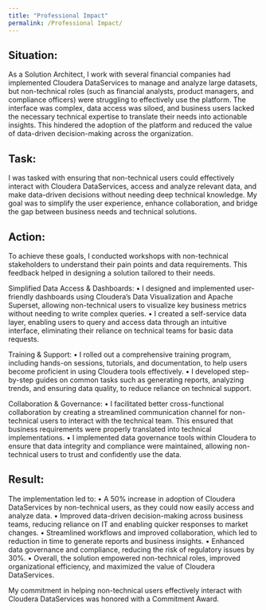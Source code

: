 ```yaml
---
title: "Professional Impact"
permalink: /Professional Impact/
---
```


## Situation:

As a Solution Architect, I work with several financial companies had implemented Cloudera DataServices to manage and analyze large datasets, but non-technical roles (such as financial analysts, product managers, and compliance officers) were struggling to effectively use the platform. The interface was complex, data access was siloed, and business users lacked the necessary technical expertise to translate their needs into actionable insights. This hindered the adoption of the platform and reduced the value of data-driven decision-making across the organization.

## Task:

I was tasked with ensuring that non-technical users could effectively interact with Cloudera DataServices, access and analyze relevant data, and make data-driven decisions without needing deep technical knowledge. My goal was to simplify the user experience, enhance collaboration, and bridge the gap between business needs and technical solutions.

## Action:

To achieve these goals, I conducted workshops with non-technical stakeholders to understand their pain points and data requirements. This feedback helped in designing a solution tailored to their needs.

Simplified Data Access & Dashboards:
• I designed and implemented user-friendly dashboards using Cloudera’s Data Visualization and Apache Superset, allowing non-technical users to visualize key business metrics without needing to write complex queries.
• I created a self-service data layer, enabling users to query and access data through an intuitive interface, eliminating their reliance on technical teams for basic data requests.

Training & Support:
• I rolled out a comprehensive training program, including hands-on sessions, tutorials, and documentation, to help users become proficient in using Cloudera tools effectively.
• I developed step-by-step guides on common tasks such as generating reports, analyzing trends, and ensuring data quality, to reduce reliance on technical support.

Collaboration & Governance:
• I facilitated better cross-functional collaboration by creating a streamlined communication channel for non-technical users to interact with the technical team. This ensured that business requirements were properly translated into technical implementations.
• I implemented data governance tools within Cloudera to ensure that data integrity and compliance were maintained, allowing non-technical users to trust and confidently use the data.

## Result:

The implementation led to:
• A 50% increase in adoption of Cloudera DataServices by non-technical users, as they could now easily access and analyze data.
• Improved data-driven decision-making across business teams, reducing reliance on IT and enabling quicker responses to market changes.
• Streamlined workflows and improved collaboration, which led to reduction in time to generate reports and business insights.
• Enhanced data governance and compliance, reducing the risk of regulatory issues by 30%.
• Overall, the solution empowered non-technical roles, improved organizational efficiency, and maximized the value of Cloudera DataServices.

My commitment in helping non-technical users effectively interact with Cloudera DataServices was honored with a Commitment Award.
